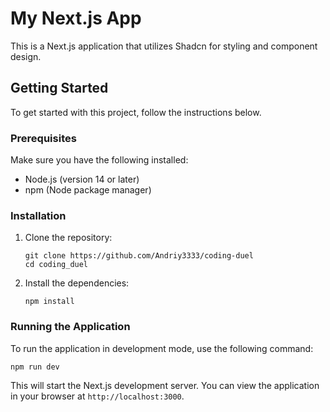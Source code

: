 # My Next.js App

This is a Next.js application that utilizes Shadcn for styling and component design.

## Getting Started

To get started with this project, follow the instructions below.

### Prerequisites

Make sure you have the following installed:

- Node.js (version 14 or later)
- npm (Node package manager)

### Installation

1. Clone the repository:

   ```
   git clone https://github.com/Andriy3333/coding-duel
   cd coding_duel
   ```

2. Install the dependencies:

   ```
   npm install
   ```

### Running the Application

To run the application in development mode, use the following command:

```
npm run dev
```

This will start the Next.js development server. You can view the application in your browser at `http://localhost:3000`.
